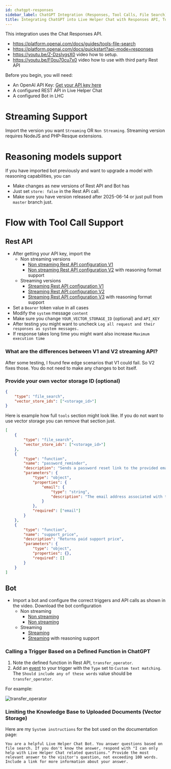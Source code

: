```yaml
---
id: chatgpt-responses
sidebar_label: ChatGPT Integration (Responses, Tool Calls, File Search)
title: Integrating ChatGPT into Live Helper Chat with Responses API, Tool Calls, File Search Support
---
```


This integration uses the Chat Responses API.

* https://platform.openai.com/docs/guides/tools-file-search
* https://platform.openai.com/docs/quickstart?api-mode=responses
* https://youtu.be/Z-DzsIygsX0 video how to setup.
* https://youtu.be/F0ou70cu7x0 video how to use with third party Rest API

Before you begin, you will need:

* An OpenAI API Key: [Get your API key here](https://platform.openai.com/api-keys)
* A configured REST API in Live Helper Chat
* A configured Bot in LHC

# Streaming Support

Import the version you want `Streaming` OR `Non Streaming`. Streaming version requires NodeJS and PHP-Resque extensions.

# Reasoning models support

If you have imported bot previously and want to upgrade a model with reasoning capabilities, you can

* Make changes as new versions of Rest API and Bot has
* Just set `store: false` in the Rest APi call.
* Make sure you have version released after 2025-06-14 or just pull from `master` branch just.

# Flow with Tool Call Support

## Rest API

* After getting your API key, import the 
  * Non streaming versions
    * [Non streaming Rest API configuration V1](/img/bot/chatgpt/chatgpt-response.json)
    * [Non streaming Rest API configuration V2](/img/bot/chatgpt/cahtgpt-response-reasoning-rest-api.json) with reasoning format support
  * Streaming versions
    * [Streaming Rest API configuration V1](/img/bot/chatgpt/chatgpt-response-stream-api.json)
    * [Streaming Rest API configuration V2](/img/bot/chatgpt/chatgpt-response-stream-api-v2.json) 
    * [Streaming Rest API configuration V3](/img/bot/chatgpt/cahtgpt-response-reasoning-stream-rest-api.json) with reasoning format support
* Set a `Bearer` token value in all cases
* Modify the `system` message `content`
* Make sure you change `YOUR_VECTOR_STORAGE_ID` (optional) and `API_KEY`
* After testing you might want to uncheck `Log all request and their responses as system messages.`
* If response takes long time you might want also increase `Maximum execution time`

### What are the differences between V1 and V2 streaming API?

After some testing, I found few edge scenarios that V1 could fail. So V2 fixes those. You do not need to make any changes to bot itself.

### Provide your own vector storage ID (optional)

```json
{
    "type": "file_search",
    "vector_store_ids": ["<storage_id>"]
}
```

Here is example how full `tools` section might look like. If you do not want to use vector storage you can remove that section just.

```json
[
    {
        "type": "file_search",
        "vector_store_ids": ["<storage_id>"]
    },
    {
        "type": "function",
        "name": "password_reminder",
        "description": "Sends a password reset link to the provided email address.",
        "parameters": {
            "type": "object",
            "properties": {
                "email": {
                    "type": "string",
                    "description": "The email address associated with the account."
                }
            },
            "required": ["email"]
        }
    },
    {
        "type": "function",
        "name": "support_price",
        "description": "Returns paid support price",
        "parameters": {
            "type": "object",
            "properties": {},
            "required": []
        }
    }
]
```

## Bot

* Import a bot and configure the correct triggers and API calls as shown in the video. Download the bot configuration 
  * Non streaming
    * [Non streaming](/img/bot/chatgpt/chatgpt-response-bot.json)
    * [Non streaming](/img/bot/chatgpt/chatgpt-response-reasoning-bot.json)
  * Streaming
    * [Streaming](/img/bot/chatgpt/chatgpt-response-bot-stream.json)
    * [Streaming](/img/bot/chatgpt/chatgpt-response-reasoning-bot-stream.json) with reasoning support

### Calling a Trigger Based on a Defined Function in ChatGPT

1. Note the defined function in Rest API, `transfer_operator`.
2. Add an [event](bot/triggers.md) to your trigger with the `Type` set to `Custom text matching`. The `Should include any of these words` value should be `transfer_operator`.

For example:

![transfer_operator](/img/bot/transfer-event.png)

### Limiting the Knowledge Base to Uploaded Documents (Vector Storage)

Here are my `System instructions` for the bot used on the documentation page:

```
You are a helpful Live Helper Chat Bot. You answer questions based on file search. If you don't know the answer, respond with "I can only help with Live Helper Chat related questions." Provide the most relevant answer to the visitor's question, not exceeding 100 words. Include a link for more information about your answer.
```
